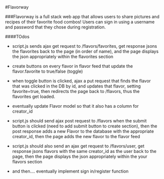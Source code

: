 #Flavorway

###Flavorway is a full stack web app that allows users to share pictures and recipes of their favorite food combos! Users can sign in using a username and password that they chose during registration.

####TOdos

- script.js sends ajax get request to /flavors/favorites,
get response jsons the flavorites back to the page (in order of name), and the page displays the json appropriately within the flavorites section
- create buttons on every flavor in flavor feed that update the flavor.favorite to true/false (toggle)
- when toggle button is clicked, ajax a put request that finds the flavor that was clicked in the DB by id, and updates that flavor, setting favorite=true, then redirects the page back to /flavors, thus the flavorites get loaded.

- eventually update Flavor model so that it also has a column for creator_id
- script.js should send ajax post request to /flavors when the submit button is clicked (need to add submit button to create section), then the post response adds a new Flavor to the database with the appropriate creator_id, then the page adds the new flavor to the flavor feed
- script.js should also send an ajax get request to /flavors/user, get response jsons flavors with the same creator_id as the user back to the page, then the page displays the json appropriately within the your flavors section

- and then.... eventually implement sign in/register function